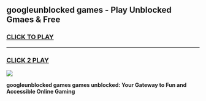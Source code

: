 
## googleunblocked games - Play Unblocked Gmaes & Free
<h3>
<a href="https://news.freeplayer.one?title=googleunblocked_games&ref=16F">CLICK TO PLAY</a></h3>
<hr>

<h3>
<a href="https://news.freeplayer.one?title=googleunblocked_games&ref=16F">CLICK 2 PLAY</a>
  
</h3>

<a href="https://news.freeplayer.one?title=googleunblocked_games&ref=16F/"><img src="https://clearcache.store/games.png"></a>


**googleunblocked games games unblocked: Your Gateway to Fun and Accessible Online Gaming**
